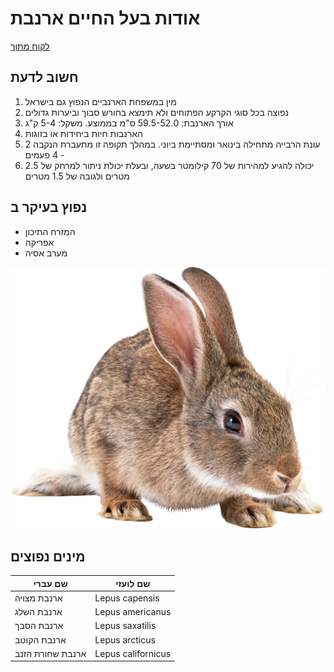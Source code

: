 # אודות בעל החיים ארנבת #

[לקוח מתוך](https://he.wikipedia.org/wiki/%D7%90%D7%A8%D7%A0%D7%91%D7%AA_%D7%9E%D7%A6%D7%95%D7%99%D7%94 "ארנבת בויקיפדיה")

## חשוב לדעת ##
1. מין במשפחת הארנביים הנפוץ גם בישראל
2. נפוצה בכל סוגי הקרקע הפתוחים ולא תימצא בחורש סבוך וביערות גדולים
3. אורך הארנבת: 59.5-52.0 ס"מ בממוצע. משקל: 5-4 ק"ג
4. הארנבות חיות ביחידות או בזוגות
5. עונת הרבייה מתחילה בינואר ומסתיימת ביוני. במהלך תקופה זו מתעברת הנקבה 2 - 4 פעמים
6. יכולה להגיע למהירות של 70 קילומטר בשעה, ובעלת יכולת ניתור למרחק של 2.5 מטרים ולגובה של 1.5 מטרים

## נפוץ בעיקר ב ##
- המזרח התיכון
- אפריקה
- מערב אסיה

![image](/images/bunny.png)

## מינים נפוצים ##

שם עברי| שם לועזי
-------|--------
ארנבת מצויה | Lepus capensis
ארנבת השלג | Lepus americanus
ארנבת הסבך | Lepus saxatilis
ארנבת הקוטב | Lepus arcticus
ארנבת שחורת הזנב | Lepus californicus

